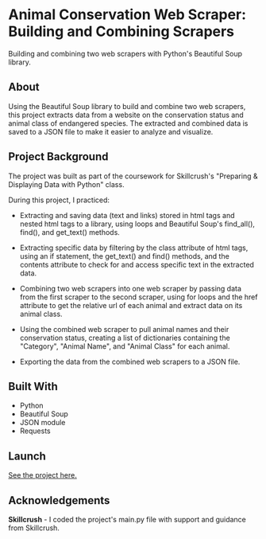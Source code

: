 # Animal Conservation Web Scraper: Building and Combining Scrapers
Building and combining two web scrapers with Python's Beautiful Soup library. 

## About
Using the Beautiful Soup library to build and combine two web scrapers, this project extracts data from a website on the conservation status and animal class of endangered species. The extracted and combined data is saved to a JSON file to make it easier to analyze and visualize. 

## Project Background
The project was built as part of the coursework for Skillcrush's "Preparing & Displaying Data with Python" class.

During this project, I practiced: 

- Extracting and saving data (text and links) stored in html tags and nested html tags to a library, using loops and Beautiful Soup's find_all(), find(), and get_text() methods. 

- Extracting specific data by filtering by the class attribute of html tags, using an if statement, the get_text() and find() methods, and the contents attribute to check for and access specific text in the extracted data.   

- Combining two web scrapers into one web scraper by passing data from the first scraper to the second scraper, using for loops and the href attribute to get the relative url of each animal and extract data on its animal class. 

- Using the combined web scraper to pull animal names and their conservation status, creating a list of dictionaries containing the "Category", "Animal Name", and "Animal Class" for each animal. 

- Exporting the data from the combined web scrapers to a JSON file.   

## Built With 
- Python
- Beautiful Soup
- JSON module
- Requests 

## Launch
[See the project here.](https://replit.com/@lonemortensen/skillcrush-py-cl03-ls10-scraper-species-beautSoup-final)

## Acknowledgements

**Skillcrush** - I coded the project's main.py file with support and guidance from Skillcrush. 